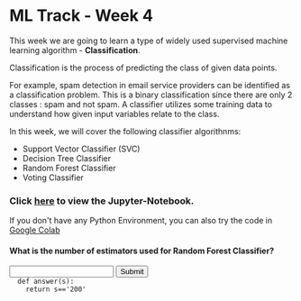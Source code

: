 # ML Track - Week 4
This week we are going to learn a type of widely used supervised machine learning algorithm - **Classification**.

Classification is the process of predicting the class of given data points.

For example, spam detection in email service providers can be identified as a classification problem. This is a binary classification since there are only 2 classes : spam and not spam. A classifier utilizes some training data to understand how given input variables relate to the class.

In this week, we will cover the following classifier algorithnms:

  - Support Vector Classifier (SVC)
  - Decision Tree Classifier
  - Random Forest Classifier
  - Voting Classifier

### Click [here](https://github.com/kabirnagpal/SoA-ML-14/blob/master/week%202.ipynb) to view the Jupyter-Notebook. 
If you don't have any Python Environment, you can also try the code in [Google Colab](https://colab.research.google.com/)


#### What is the number of estimators used for Random Forest Classifier?
<form method='POST'>
  <input name='answer'>
  <input type='submit' value='Submit'>
  <code class='code_checker'>
  def answer(s):
  	return s=='200'
  </code>
</form>
